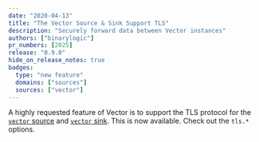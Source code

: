 ```yaml
---
date: "2020-04-13"
title: "The Vector Source & Sink Support TLS"
description: "Securely forward data between Vector instances"
authors: ["binarylogic"]
pr_numbers: [2025]
release: "0.9.0"
hide_on_release_notes: true
badges:
  type: "new feature"
  domains: ["sources"]
  sources: ["vector"]
---
```


A highly requested feature of Vector is to support the TLS protocol for the
[`vector` source][docs.sources.vector] and [`vector` sink][docs.sinks.vector].
This is now available. Check out the `tls.*` options.

[docs.sinks.vector]: /docs/reference/configuration/sinks/vector/
[docs.sources.vector]: /docs/reference/configuration/sources/vector/
